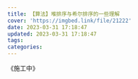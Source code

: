 ```yaml
---
title: 【算法】堆排序与希尔排序的一些理解
cover: 'https://imgbed.link/file/21222'
date: 2023-03-31 17:18:47
updated: 2023-03-31 17:18:47
tags:
categories:
---
```





《施工中》